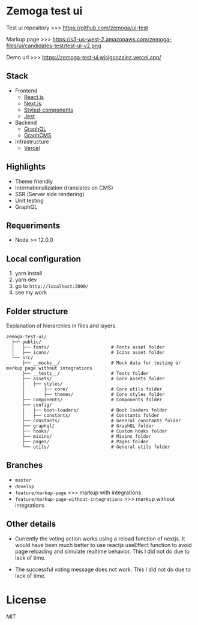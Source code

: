 # Zemoga test ui

Test ui repository >>> https://github.com/zemoga/ui-test

Markup page >>> https://s3-us-west-2.amazonaws.com/zemoga-files/ui/candidates-test/test-ui-v2.png

Demo url >>> https://zemoga-test-ui.wisigonzalez.vercel.app/

## Stack

- Frontend
  - [React.js](https://es.reactjs.org/)
  - [Next.js](https://nextjs.org/)
  - [Styled-components](https://styled-components.com/)
  - [Jest](https://jestjs.io/)
- Backend
  - [GraphQL](https://firebase.google.com/docs)
  - [GraphCMS](https://graphcms.com/)
- Infrastructure
  - [Vercel](https://vercel.com/dashboard)

## Highlights

- Theme friendly
- Internationalization (translates on CMS)
- SSR (Server side rendering)
- Unit testing
- GraphQL

## Requeriments

- Node >= 12.0.0

## Local configuration

1. yarn install
2. yarn dev
3. go to `http://localhost:3000/`
4. see my work

## Folder structure

Explanation of hierarchies in files and layers.

    zemoga-test-ui/
      ├── public/
      │   ├── fonts/                       # Fonts asset folder
      │   ├── icons/                       # Icons asset folder
      └── src/
          ├── __mocks__/                   # Mock data for testing or markup page without integrations
          ├── __tests__/                   # Tests folder
          ├── assets/                      # Core assets folder
          |   ├── styles/
          │       ├── core/                # Core utils folder
          |       ├── themes/              # Core styles folder
          ├── components/                  # Components folder
          ├── config/
          |   ├── boot-loaders/            # Boot loaders folder
          |   ├── constants/               # Constants folder
          ├── constants/                   # General constants folder
          ├── graphql/                     # GraphQL folder
          ├── hooks/                       # Custom hooks folder
          ├── mixins/                      # Mixins folder
          ├── pages/                       # Pages folder
          └── utils/                       # General utils folder

## Branches

- `master`
- `develop`
- `feature/markup-page` >>> markup with integrations
- `feature/markup-page-without-integrations` >>> markup without integrations

## Other details

- Currently the voting action works using a reload function of nextjs. It would have been much better to use reactjs useEffect function to avoid page reloading and simulate realtime behavior. This I did not do due to lack of time.

- The successful voting message does not work. This I did not do due to lack of time.

# License

MIT
